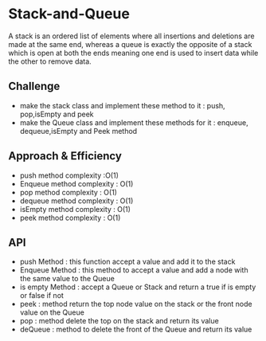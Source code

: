 # Stack-and-Queue
<!-- Short summary or background information -->
A stack is an ordered list of elements where all insertions and deletions are made at the same end, whereas a queue is exactly the opposite of a stack which is open at both the ends meaning one end is used to insert data while the other to remove data.

## Challenge
<!-- Description of the challenge -->
- make the stack class and implement these method to it : push, pop,isEmpty and peek
- make the Queue class and implement these methods for it : enqueue, dequeue,isEmpty and Peek method
## Approach & Efficiency
<!-- What approach did you take? Why? What is the Big O space/time for this approach? -->
- push method complexity :O(1)
- Enqueue method complexity : O(1)
- pop method complexity : O(1)
- dequeue method complexity : O(1)
- isEmpty method complexity : O(1)
- peek method complexity : O(1)

## API
<!-- Description of each method publicly available to your Linked List -->
- push Method : this function accept a value and add it to the stack
- Enqueue Method : this method to accept a value and add a node with the same value to the Queue
- is empty Method : accept a Queue or Stack and return a true if is empty or false if not
- peek : method return the top node value on the stack or the front node value on the Queue
- pop : method delete the top on the stack and return its value
- deQueue : method to delete the front of the Queue and return its value

